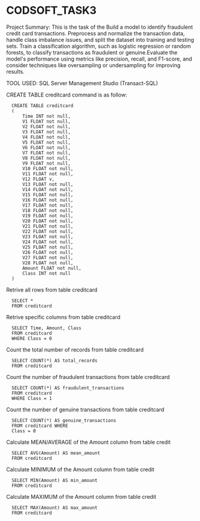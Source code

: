 # CODSOFT_TASK3

Project Summary: This is the task of the  Build a model to identify fraudulent credit card transactions. Preprocess and normalize the transaction data, handle class imbalance issues, and split the dataset into training and testing sets. Train a classification algorithm, such as logistic regression or random forests, to classify transactions as fraudulent or genuine.Evaluate the model's performance using metrics like precision, recall, and F1-score, and consider techniques like oversampling or undersampling for improving results.


TOOL USED: SQL Server Management Studio (Transact-SQL)


CREATE TABLE creditcard command is as follow:
 
	  CREATE TABLE creditcard 
	  (
	      Time INT not null,
	      V1 FLOAT not null,
	      V2 FLOAT not null,
	      V3 FLOAT not null,
	      V4 FLOAT not null,
	      V5 FLOAT not null,
	      V6 FLOAT not null,
	      V7 FLOAT not null,
	      V8 FLOAT not null,
	      V9 FLOAT not null,
	      V10 FLOAT not null,
	      V11 FLOAT not null,
	      V12 FLOAT v,
	      V13 FLOAT not null,
	      V14 FLOAT not null,
	      V15 FLOAT not null,
	      V16 FLOAT not null,
	      V17 FLOAT not null,
	      V18 FLOAT not null,
	      V19 FLOAT not null,
	      V20 FLOAT not null,
	      V21 FLOAT not null,
	      V22 FLOAT not null,
	      V23 FLOAT not null,
	      V24 FLOAT not null,
	      V25 FLOAT not null,
	      V26 FLOAT not null,
	      V27 FLOAT not null,
	      V28 FLOAT not null,
	      Amount FLOAT not null,
	      Class INT not null
	  )



Retrive all rows from table creditcard

	  SELECT * 
	  FROM creditcard


Retrive specific columns from table creditcard

	  SELECT Time, Amount, Class 
	  FROM creditcard
	  WHERE Class = 0


Count the total number of records from table creditcard

	  SELECT COUNT(*) AS total_records 
	  FROM creditcard


Count the number of fraudulent transactions from table creditcard

	  SELECT COUNT(*) AS fraudulent_transactions 
	  FROM creditcard 
	  WHERE Class = 1


Count the number of genuine transactions from table creditcard

	  SELECT COUNT(*) AS genuine_transactions 
	  FROM creditcard WHERE 
	  Class = 0


Calculate MEAN/AVERAGE of the Amount column from table credit

	  SELECT AVG(Amount) AS mean_amount
	  FROM creditcard


Calculate MINIMUM of the Amount column from table credit

	  SELECT MIN(Amount) AS min_amount
	  FROM creditcard


Calculate MAXIMUM of the Amount column from table credit

	  SELECT MAX(Amount) AS max_amount
	  FROM creditcard
	


